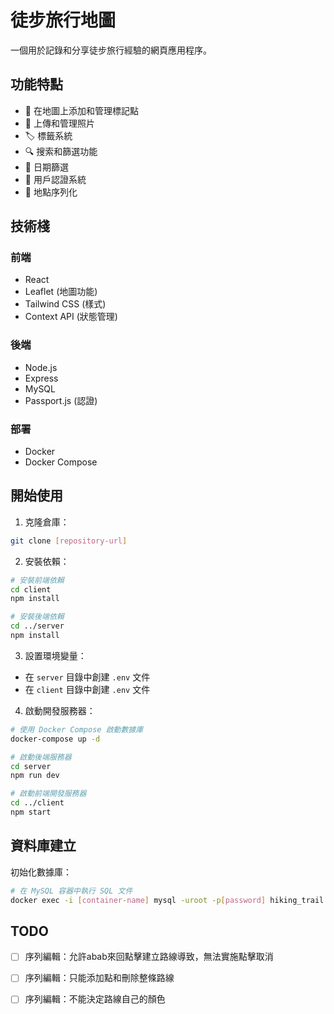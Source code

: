 # 徒步旅行地圖

一個用於記錄和分享徒步旅行經驗的網頁應用程序。

## 功能特點

- 📍 在地圖上添加和管理標記點
- 📸 上傳和管理照片
- 🏷️ 標籤系統
- 🔍 搜索和篩選功能
- 📅 日期篩選
- 👤 用戶認證系統
- 📝 地點序列化

## 技術棧

### 前端
- React
- Leaflet (地圖功能)
- Tailwind CSS (樣式)
- Context API (狀態管理)

### 後端
- Node.js
- Express
- MySQL
- Passport.js (認證)

### 部署
- Docker
- Docker Compose

## 開始使用

1. 克隆倉庫：
```bash
git clone [repository-url]
```

2. 安裝依賴：
```bash
# 安裝前端依賴
cd client
npm install

# 安裝後端依賴
cd ../server
npm install
```

3. 設置環境變量：
- 在 `server` 目錄中創建 `.env` 文件
- 在 `client` 目錄中創建 `.env` 文件

4. 啟動開發服務器：
```bash
# 使用 Docker Compose 啟動數據庫
docker-compose up -d

# 啟動後端服務器
cd server
npm run dev

# 啟動前端開發服務器
cd ../client
npm start
```

## 資料庫建立

初始化數據庫：
```bash
# 在 MySQL 容器中執行 SQL 文件
docker exec -i [container-name] mysql -uroot -p[password] hiking_trail < database.sql
```

## TODO
- [ ] 序列編輯：允許abab來回點擊建立路線導致，無法實施點擊取消
- [ ] 序列編輯：只能添加點和刪除整條路線
- [ ] 序列編輯：不能決定路線自己的顏色

